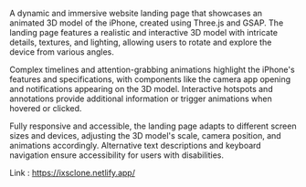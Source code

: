 A dynamic and immersive website landing page that showcases an animated 3D model of the iPhone, created using Three.js and GSAP. The landing page features a realistic and interactive 3D model with intricate details, textures, and lighting, allowing users to rotate and explore the device from various angles.

Complex timelines and attention-grabbing animations highlight the iPhone's features and specifications, with components like the camera app opening and notifications appearing on the 3D model. Interactive hotspots and annotations provide additional information or trigger animations when hovered or clicked.

Fully responsive and accessible, the landing page adapts to different screen sizes and devices, adjusting the 3D model's scale, camera position, and animations accordingly. Alternative text descriptions and keyboard navigation ensure accessibility for users with disabilities.

Link : https://ixsclone.netlify.app/

